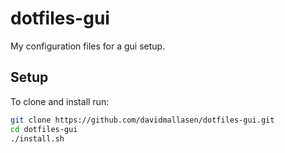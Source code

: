 # dotfiles-gui

My configuration files for a gui setup.

## Setup
To clone and install run:

~~~bash
git clone https://github.com/davidmallasen/dotfiles-gui.git
cd dotfiles-gui
./install.sh
~~~

